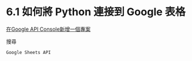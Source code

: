 
# 6.1 如何將 Python 連接到 Google 表格


[在Google API Console新增一個專案](https://console.developers.google.com/)


搜尋 
  
    Google Sheets API

